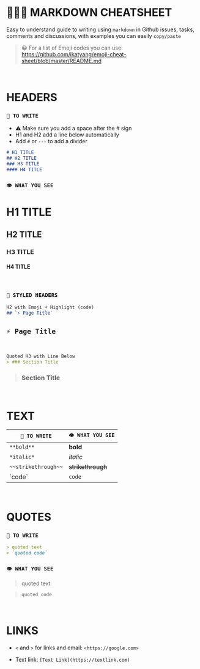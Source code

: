 # 👨🏻‍🏫 MARKDOWN CHEATSHEET
Easy to understand guide to writing using `markdown` in Github issues, tasks, comments and discussions, with examples you can easily `copy/paste`

> 😀 For a list of Emoji codes you can use:
> <https://github.com/ikatyang/emoji-cheat-sheet/blob/master/README.md>

&nbsp;
# HEADERS

### `📝 TO WRITE`
- ⚠️ Make sure you add a space after the # sign
- H1 and H2 add a line below automatically
- Add `#` or `---` to add a divider

```markdown
# H1 TITLE
## H2 TITLE
### H3 TITLE
#### H4 TITLE
```

### `👁️ WHAT YOU SEE`

# H1 TITLE
## H2 TITLE
### H3 TITLE
#### H4 TITLE

&nbsp;
### `🎨 STYLED HEADERS`

```markdown
H2 with Emoji + Highlight (code)
## `⚡️ Page Title`
```
 ## `⚡️ Page Title`

&nbsp;

```markdown
Quoted H3 with Line Below
> ### Section Title
```

> ### Section Title


&nbsp;
<br>

# TEXT

`📝 TO WRITE`  | `👁️ WHAT YOU SEE`
------------- | -------------
`**bold**`  | **bold**
`*italic*`  | *italic*
`~~strikethrough~~`  | ~~strikethrough~~
\`code`  | `code`

&nbsp;
<br>

# QUOTES

### `📝 TO WRITE`
```markdown
> quoted text
> `quoted code`
```

### `👁️ WHAT YOU SEE`
> quoted text
&nbsp;

> `quoted code`

&nbsp;
<br>

# LINKS

- `<` and `>` for links and email:
`<https://google.com>`

- Text link:
`[Text Link](https://textlink.com)`
